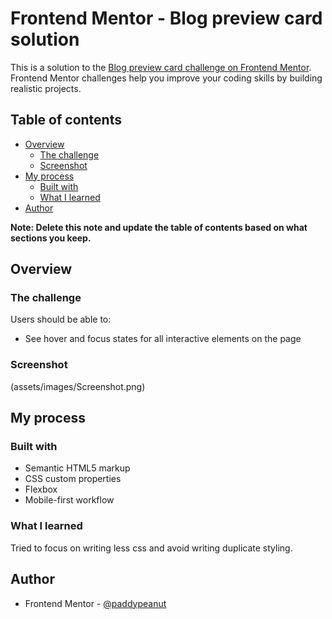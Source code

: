 # Frontend Mentor - Blog preview card solution

This is a solution to the [Blog preview card challenge on Frontend Mentor](https://www.frontendmentor.io/challenges/blog-preview-card-ckPaj01IcS). Frontend Mentor challenges help you improve your coding skills by building realistic projects. 

## Table of contents

- [Overview](#overview)
  - [The challenge](#the-challenge)
  - [Screenshot](#screenshot)
- [My process](#my-process)
  - [Built with](#built-with)
  - [What I learned](#what-i-learned)
- [Author](#author)


**Note: Delete this note and update the table of contents based on what sections you keep.**

## Overview

### The challenge

Users should be able to:

- See hover and focus states for all interactive elements on the page

### Screenshot

(assets/images/Screenshot.png)

## My process

### Built with

- Semantic HTML5 markup
- CSS custom properties
- Flexbox
- Mobile-first workflow


### What I learned

Tried to focus on writing less css and avoid writing duplicate styling.


## Author

- Frontend Mentor - [@paddypeanut](https://www.frontendmentor.io/profile/paddypeanut)





